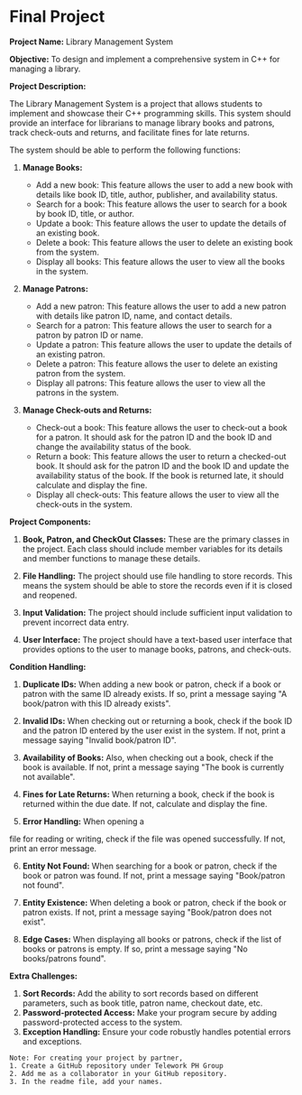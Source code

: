 # Final Project

**Project Name:** Library Management System

**Objective:** To design and implement a comprehensive system in C++ for managing a library.

**Project Description:**

The Library Management System is a project that allows students to implement and showcase their C++ programming skills. This system should provide an interface for librarians to manage library books and patrons, track check-outs and returns, and facilitate fines for late returns.

The system should be able to perform the following functions:

1. **Manage Books:**
    - Add a new book: This feature allows the user to add a new book with details like book ID, title, author, publisher, and availability status.
    - Search for a book: This feature allows the user to search for a book by book ID, title, or author.
    - Update a book: This feature allows the user to update the details of an existing book.
    - Delete a book: This feature allows the user to delete an existing book from the system.
    - Display all books: This feature allows the user to view all the books in the system.

2. **Manage Patrons:**
    - Add a new patron: This feature allows the user to add a new patron with details like patron ID, name, and contact details.
    - Search for a patron: This feature allows the user to search for a patron by patron ID or name.
    - Update a patron: This feature allows the user to update the details of an existing patron.
    - Delete a patron: This feature allows the user to delete an existing patron from the system.
    - Display all patrons: This feature allows the user to view all the patrons in the system.

3. **Manage Check-outs and Returns:**
    - Check-out a book: This feature allows the user to check-out a book for a patron. It should ask for the patron ID and the book ID and change the availability status of the book.
    - Return a book: This feature allows the user to return a checked-out book. It should ask for the patron ID and the book ID and update the availability status of the book. If the book is returned late, it should calculate and display the fine.
    - Display all check-outs: This feature allows the user to view all the check-outs in the system.

**Project Components:**

1. **Book, Patron, and CheckOut Classes:** These are the primary classes in the project. Each class should include member variables for its details and member functions to manage these details.

2. **File Handling:** The project should use file handling to store records. This means the system should be able to store the records even if it is closed and reopened.

3. **Input Validation:** The project should include sufficient input validation to prevent incorrect data entry.

4. **User Interface:** The project should have a text-based user interface that provides options to the user to manage books, patrons, and check-outs.

**Condition Handling:**

1. **Duplicate IDs:** When adding a new book or patron, check if a book or patron with the same ID already exists. If so, print a message saying "A book/patron with this ID already exists".

2. **Invalid IDs:** When checking out or returning a book, check if the book ID and the patron ID entered by the user exist in the system. If not, print a message saying "Invalid book/patron ID".

3. **Availability of Books:** Also, when checking out a book, check if the book is available. If not, print a message saying "The book is currently not available".

4. **Fines for Late Returns:** When returning a book, check if the book is returned within the due date. If not, calculate and display the fine.

5. **Error Handling:** When opening a

file for reading or writing, check if the file was opened successfully. If not, print an error message.

6. **Entity Not Found:** When searching for a book or patron, check if the book or patron was found. If not, print a message saying "Book/patron not found".

7. **Entity Existence:** When deleting a book or patron, check if the book or patron exists. If not, print a message saying "Book/patron does not exist".

8. **Edge Cases:** When displaying all books or patrons, check if the list of books or patrons is empty. If so, print a message saying "No books/patrons found".

**Extra Challenges:**

1. **Sort Records:** Add the ability to sort records based on different parameters, such as book title, patron name, checkout date, etc.
2. **Password-protected Access:** Make your program secure by adding password-protected access to the system.
3. **Exception Handling:** Ensure your code robustly handles potential errors and exceptions.

```
Note: For creating your project by partner,
1. Create a GitHub repository under Telework PH Group
2. Add me as a collaborator in your GitHub repository.
3. In the readme file, add your names.
```

